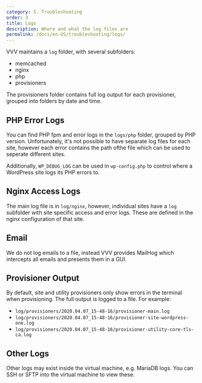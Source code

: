 ```yaml
---
category: 5. Troubleshooting
order: 3
title: Logs
description: Where and what the log files are
permalink: /docs/en-US/troubleshooting/logs/
---
```


VVV maintains a `log` folder, with several subfolders:

 - memcached
 - nginx
 - php
 - provisioners

The provisioners folder contains full log output for each provisioner, grouped into folders by date and time.

## PHP Error Logs

You can find PHP fpm and error logs in the `logs/php` folder, grouped by  PHP version. Unfortunately, it's not possible to have separate log files for each site, however each error contains the path ofthe file which can be used to seperate different sites.

Additionally, `WP_DEBUG_LOG` can be used in `wp-config.php` to control where a WordPress site logs its PHP errors to.

## Nginx Access Logs

The main log file is in `log/nginx`, however, individual sites have a `log` subfolder with site specific access and error logs. These are defined in the nginx configuration of that site.

## Email

We do not log emails to a file, instead VVV provides MailHog which intercepts all emails and presents them in a GUI.

## Provisioner Output

By default, site and utility provisioners only show errors in the terminal when provisioning. The full output is logged to a file. For example:

 - `log/provisioners/2020.04.07_15-48-16/provisioner-main.log`
 - `log/provisioners/2020.04.07_15-48-16/provisioner-site-wordpress-one.log`
 - `log/provisioners/2020.04.07_15-48-16/provisioner-utility-core-tls-ca.log`
 
 ## Other Logs
 
 Other logs may exist inside the virtual machine, e.g. MariaDB logs. You can SSH or SFTP into the virtual machine to view these.
 
